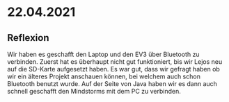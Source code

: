 # 22.04.2021

## Reflexion
Wir haben es geschafft den Laptop und den EV3 über Bluetooth zu verbinden. Zuerst hat es überhaupt nicht gut funktioniert, bis wir Lejos neu auf die SD-Karte aufgesetzt haben. Es war gut, dass wir gefragt haben ob wir ein älteres Projekt anschauen können, bei welchem auch schon Bluetooth benutzt wurde. Auf der Seite von Java haben wir es dann auch schnell geschafft den Mindstorms mit dem PC zu verbinden.
